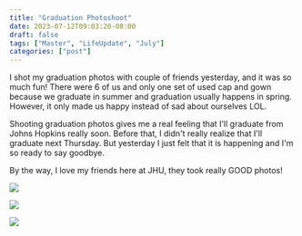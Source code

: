 ```yaml
---
title: "Graduation Photoshoot"
date: 2023-07-12T09:03:20-08:00
draft: false
tags: ["Master", "LifeUpdate", "July"]
categories: ["post"]
---
```


I shot my graduation photos with couple of friends yesterday, and it was so much fun! There were 6 of us and only one set of used cap and gown because we graduate in summer and graduation usually happens in spring. However, it only made us happy instead of sad about ourselves LOL. 

Shooting graduation photos gives me a real feeling that I'll graduate from Johns Hopkins really soon. Before that, I didn't really realize that I'll graduate next Thursday. But yesterday I just felt that it is happening and I'm so ready to say goodbye. 

By the way, I love my friends here at JHU, they took really GOOD photos!


![][photo1]

[photo1]: images/1.jpg

![][photo2]

[photo2]: images/123.jpg


![][photo3]

[photo3]: images/3.jpg

